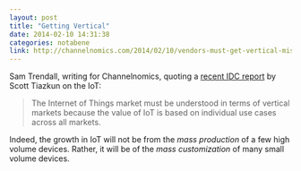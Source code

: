 ```yaml
---
layout: post
title: "Getting Vertical"
date: 2014-02-10 14:31:38
categories: notabene
link: http://channelnomics.com/2014/02/10/vendors-must-get-vertical-miss-5-trillion-iot-opportunity/
---
```


Sam Trendall, writing for Channelnomics, quoting a [recent IDC report][ln2] by Scott Tiazkun on the IoT:

> The Internet of Things market must be understood in terms of vertical markets because the value of IoT is based on individual use cases across all markets.

Indeed, the growth in IoT will not be from the *mass production* of a few high volume devices. Rather, it will be of the *mass customization* of many small volume devices.

[ln2]: http://www.idc.com/getdoc.jsp?containerId=246384
